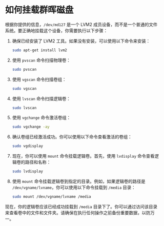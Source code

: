 # 如何挂载群晖磁盘

根据你提供的信息，`/dev/md127` 是一个 LVM2 成员设备，而不是一个普通的文件系统。要正确地挂载这个设备，你需要执行以下步骤：

1. 确保已经安装了 LVM2 工具。如果没有安装，可以使用以下命令来安装：
   ```bash
   sudo apt-get install lvm2
   ```

2. 使用 `pvscan` 命令扫描物理卷：
   ```bash
   sudo pvscan
   ```

3. 使用 `vgscan` 命令扫描卷组：
   ```bash
   sudo vgscan
   ```

4. 使用 `lvscan` 命令扫描逻辑卷：
   ```bash
   sudo lvscan
   ```

5. 使用 `vgchange` 命令激活卷组：
   ```bash
   sudo vgchange -ay
   ```

6. 确认卷组已经激活成功。你可以使用以下命令查看激活的卷组：
   ```bash
   sudo vgdisplay
   ```

7. 现在，你可以使用 `mount` 命令挂载逻辑卷。首先，使用 `lvdisplay` 命令查看逻辑卷的路径和名称：
   ```bash
   sudo lvdisplay
   ```

8. 使用 `mount` 命令挂载逻辑卷到指定的目录。例如，如果逻辑卷的路径是 `/dev/vgname/lvname`，你可以使用以下命令挂载到 `/media` 目录：
   ```bash
   sudo mount /dev/vgname/lvname /media
   ```

现在，你的逻辑卷应该已经成功挂载到 `/media` 目录下了。你可以通过访问该目录来查看卷中的文件和文件夹。请确保在执行任何操作之前备份重要数据，以防万一。